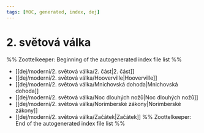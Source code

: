 ```yaml
---
tags: [MOC, generated, index, dej]
---
```

# 2. světová válka
%% Zoottelkeeper: Beginning of the autogenerated index file list  %%
-  [[dej/moderní/2. světová válka/2. část|2. část]]
-  [[dej/moderní/2. světová válka/Hooverville|Hooverville]]
-  [[dej/moderní/2. světová válka/Mnichovská dohoda|Mnichovská dohoda]]
-  [[dej/moderní/2. světová válka/Noc dlouhých nožů|Noc dlouhých nožů]]
-  [[dej/moderní/2. světová válka/Norimberské zákony|Norimberské zákony]]
-  [[dej/moderní/2. světová válka/Začátek|Začátek]]
%% Zoottelkeeper: End of the autogenerated index file list  %%

